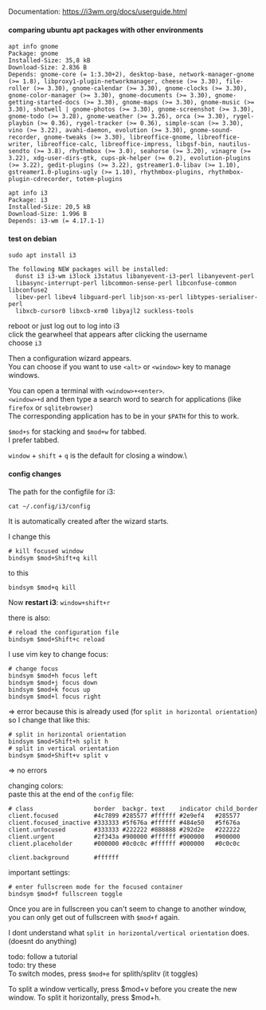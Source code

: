 Documentation: https://i3wm.org/docs/userguide.html

#### comparing ubuntu apt packages with other environments
```
apt info gnome
Package: gnome
Installed-Size: 35,8 kB
Download-Size: 2.836 B
Depends: gnome-core (= 1:3.30+2), desktop-base, network-manager-gnome (>= 1.8), libproxy1-plugin-networkmanager, cheese (>= 3.30), file-roller (>= 3.30), gnome-calendar (>= 3.30), gnome-clocks (>= 3.30), gnome-color-manager (>= 3.30), gnome-documents (>= 3.30), gnome-getting-started-docs (>= 3.30), gnome-maps (>= 3.30), gnome-music (>= 3.30), shotwell | gnome-photos (>= 3.30), gnome-screenshot (>= 3.30), gnome-todo (>= 3.28), gnome-weather (>= 3.26), orca (>= 3.30), rygel-playbin (>= 0.36), rygel-tracker (>= 0.36), simple-scan (>= 3.30), vino (>= 3.22), avahi-daemon, evolution (>= 3.30), gnome-sound-recorder, gnome-tweaks (>= 3.30), libreoffice-gnome, libreoffice-writer, libreoffice-calc, libreoffice-impress, libgsf-bin, nautilus-sendto (>= 3.8), rhythmbox (>= 3.0), seahorse (>= 3.20), vinagre (>= 3.22), xdg-user-dirs-gtk, cups-pk-helper (>= 0.2), evolution-plugins (>= 3.22), gedit-plugins (>= 3.22), gstreamer1.0-libav (>= 1.10), gstreamer1.0-plugins-ugly (>= 1.10), rhythmbox-plugins, rhythmbox-plugin-cdrecorder, totem-plugins
```
```
apt info i3
Package: i3
Installed-Size: 20,5 kB
Download-Size: 1.996 B
Depends: i3-wm (= 4.17.1-1)
```

#### test on debian

```
sudo apt install i3
```
```
The following NEW packages will be installed:
  dunst i3 i3-wm i3lock i3status libanyevent-i3-perl libanyevent-perl
  libasync-interrupt-perl libcommon-sense-perl libconfuse-common libconfuse2
  libev-perl libev4 libguard-perl libjson-xs-perl libtypes-serialiser-perl
  libxcb-cursor0 libxcb-xrm0 libyajl2 suckless-tools
```

reboot or just log out to log into i3\
click the gearwheel that appears after clicking the username\
choose `i3`

Then a configuration wizard appears.\
You can choose if you want to use `<alt>` or `<window>` key to manage windows.

You can open a terminal with `<window>+<enter>`.\
`<window>+d` and then type a search word to search for applications (like `firefox` or `sqlitebrowser`)\
The corresponding application has to be in your `$PATH` for this to work.

`$mod+s` for stacking and `$mod+w` for tabbed.\
I prefer tabbed.

`window` + `shift` + `q` is the default for closing a window.\

#### config changes

The path for the configfile for i3:
```
cat ~/.config/i3/config
```
It is automatically created after the wizard starts.

I change this
```
# kill focused window
bindsym $mod+Shift+q kill
```
to this
```
bindsym $mod+q kill
```
Now **restart i3**:
`window+shift+r`

there is also:
```
# reload the configuration file
bindsym $mod+Shift+c reload
```

I use vim key to change focus:
```
# change focus
bindsym $mod+h focus left
bindsym $mod+j focus down
bindsym $mod+k focus up
bindsym $mod+l focus right
```
=> error because this is already used (for `split in horizontal orientation`)
so I change that like this:
```
# split in horizontal orientation
bindsym $mod+Shift+h split h
# split in vertical orientation
bindsym $mod+Shift+v split v
```
=> no errors

changing colors:\
paste this at the end of the `config` file:
```
# class                 border  backgr. text    indicator child_border
client.focused          #4c7899 #285577 #ffffff #2e9ef4   #285577
client.focused_inactive #333333 #5f676a #ffffff #484e50   #5f676a
client.unfocused        #333333 #222222 #888888 #292d2e   #222222
client.urgent           #2f343a #900000 #ffffff #900000   #900000
client.placeholder      #000000 #0c0c0c #ffffff #000000   #0c0c0c

client.background       #ffffff
```

important settings:
```
# enter fullscreen mode for the focused container
bindsym $mod+f fullscreen toggle
```
Once you are in fullscreen you can't seem to change to another window, you can only get out of fullscreen with `$mod+f` again.

I dont understand what `split in horizontal/vertical orientation` does.
(doesnt do anything)


todo: follow a tutorial\
todo: try these\
To switch modes, press `$mod+e` for splith/splitv (it toggles)

To split a window vertically, press $mod+v before you create the new window. To split it horizontally, press $mod+h.
